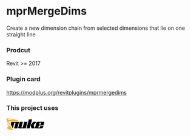 # mprMergeDims
Create a new dimension chain from selected dimensions that lie on one straight line
### Prodcut ###
Revit >= 2017
### Plugin card ###
https://modplus.org/revitplugins/mprmergedims
### This project uses

[<img align="left" src="https://raw.githubusercontent.com/ModPlus-Software/Documentation/master/Images/nuke-logo-small.png" />](https://nuke.build/)
